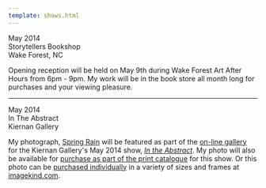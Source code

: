 ```yaml
---
template: shows.html
---
```



May 2014  
Storytellers Bookshop    
Wake Forest, NC

Opening reception will be held on May 9th during Wake Forest Art After Hours from 6pm - 9pm. My work will be in the book store all month long for purchases and your viewing pleasure.


----------


May 2014  
In The Abstract  
Kiernan Gallery

My photograph, [Spring Rain](http://mjsworks.com/photos/images/IMG_1336.jpg) will be featured as part of the [on-line gallery](http://kiernangallery.com/in-the-abstract/) for the Kiernan Gallery's May 2014 show, *[In the Abstract](http://kiernangallery.com/in-the-abstract/)*. My photo will also be available for [purchase as part of the print catalogue](http://www.blurb.com/b/5226194-in-the-abstract) for this show. Or this photo can be [purchased individually](http://www.imagekind.com/Spring-Rain_art?IMID=2e319410-4cf5-4240-8699-6e77b2e571df) in a variety of sizes and frames at [imagekind.com](http://www.imagekind.com/Spring-Rain_art?IMID=2e319410-4cf5-4240-8699-6e77b2e571df).



